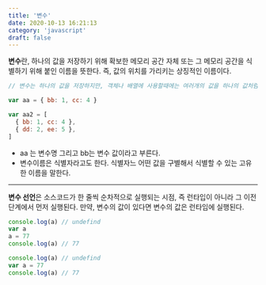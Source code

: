 ```yaml
---
title: '변수'
date: 2020-10-13 16:21:13
category: 'javascript'
draft: false
---
```



**변수**란, 하나의 값을 저장하기 위해 확보한 메모리 공간 자체 또는 그 메모리 공간을 식별하기 위해 붙인 이름을 뜻한다.
즉, 값의 위치를 가리키는 상징적인 이름이다.

```javascript
// 변수는 하나의 값을 저장하지만, 객체나 배열에 사용할때에는 여러개의 값을 하나의 값처럼 사용한다.

var aa = { bb: 1, cc: 4 }

var aa2 = [
  { bb: 1, cc: 4 },
  { dd: 2, ee: 5 },
]
```

- aa 는 변수명 그리고 bb는 변수 값이라고 부른다.
- 변수이름은 식별자라고도 한다. 식별자느 어떤 값을 구별해서 식별할 수 있는 고유한 이름을 말한다.

---

**변수 선언**은 소스코드가 한 줄씩 순차적으로 실행되는 시점, 즉 런타입이 아니라 그 이전 단계에서 먼저 실행된다.
만약, 변수의 값이 있다면 변수의 값은 런타임에 실행된다.

```javascript
console.log(a) // undefind
var a
a = 77
console.log(a) // 77

console.log(a) // undefind
var a = 77
console.log(a) // 77
```